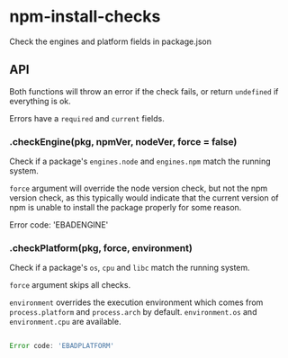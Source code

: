 # npm-install-checks

Check the engines and platform fields in package.json

## API

Both functions will throw an error if the check fails, or return
`undefined` if everything is ok.

Errors have a `required` and `current` fields.

### .checkEngine(pkg, npmVer, nodeVer, force = false)

Check if a package's `engines.node` and `engines.npm` match the running system.

`force` argument will override the node version check, but not the npm
version check, as this typically would indicate that the current version of
npm is unable to install the package properly for some reason.

Error code: 'EBADENGINE'

### .checkPlatform(pkg, force, environment)

Check if a package's `os`, `cpu` and `libc` match the running system.

`force` argument skips all checks.

`environment` overrides the execution environment which comes from `process.platform` and `process.arch` by default. `environment.os` and `environment.cpu` are available.

```js

Error code: 'EBADPLATFORM'

